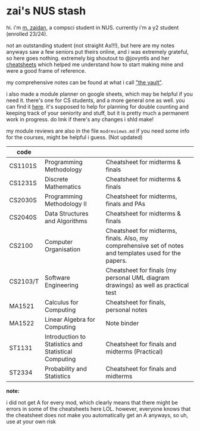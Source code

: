 # zai's NUS stash

hi. i'm [m. zaidan](https://www.linkedin.com/in/mzaidanbsani/), a compsci student in NUS.
currently i'm a y2 student (enrolled 23/24). 

not an outstanding student (not straight As!!!), but here are my notes anyways
saw a few seniors put theirs online, and i was extremely grateful, so here goes nothing. extremely big shoutout to @jovyntls and her [cheatsheets](https://github.com/jovyntls/cheatsheets) which helped me understand how to start making mine and were a good frame of reference.

my comprehensive notes can be found at what i call ["the vault"](https://zaidansani.github.io/thevault/).

i also made a module planner on google sheets, which may be helpful if you need it. there's one for CS students, and a more general one as well. you can find it [here](https://docs.google.com/spreadsheets/d/1K3Uwi-M5q3lUXoWpmeIonP6WZ_Nedx9rc3auVxN--cQ/edit?usp=sharing). it's supposed to help for planning for double counting and keeping track of your seniority and stuff, but it is pretty much a permanent work in progress. do lmk if there's any changes i shld make!

my module reviews are also in the file ```modreviews.md``` if you need some info for the courses, might be helpful i guess. (Not updated)

| code       |                        |                                 |
|----------|-------------------------|----------------------------------|
| CS1101S  | Programming Methodology | Cheatsheet for midterms & finals |
| CS1231S  | Discrete Mathematics    | Cheatsheet for midterms & finals |
| CS2030S  | Programming Methodology II | Cheatsheet for midterms, finals and PAs |
| CS2040S  | Data Structures and Algorithms | Cheatsheet for midterms & finals |
| CS2100  | Computer Organisation | Cheatsheet for midterms, finals. Also, my comprehensive set of notes and templates used for the papers. |
| CS2103/T  | Software Engineering | Cheatsheet for finals (my personal UML diagram drawings) as well as practical test|
| MA1521   | Calculus for Computing  |  Cheatsheet for finals, personal notes |
| MA1522   | Linear Algebra for Computing | Note binder |
| ST1131   | Introduction to Statistics and Statistical Computing | Cheatsheet for finals and midterms (Practical) |
| ST2334 | Probability and Statistics | Cheatsheet for finals and midterms |

**note:**

i did not get A for every mod, which clearly means that there might be errors in some of the cheatsheets here LOL. however, everyone knows that the cheatsheet does not make you automatically get an A anyways, so uh, use at your own risk



